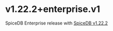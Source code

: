 # v1.22.2+enterprise.v1

SpiceDB Enterprise release with [SpiceDB v1.22.2]


[SpiceDB v1.22.2]: https://github.com/authzed/spicedb/releases/tag/v1.22.2
